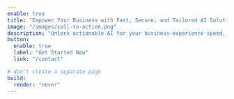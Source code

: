 ```yaml
---
enable: true
title: "Empower Your Business with Fast, Secure, and Tailored AI Solutions"
image: "/images/call-to-action.png"
description: "Unlock actionable AI for your business—experience speed, security, and results-driven customization with Us."
button:
  enable: true
  label: "Get Started Now"
  link: "/contact"

# don't create a separate page
build:
  render: "never"
---
```

